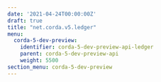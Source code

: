 ```yaml
---
date: '2021-04-24T00:00:00Z'
draft: true
title: "net.corda.v5.ledger"
menu:
  corda-5-dev-preview:
    identifier: corda-5-dev-preview-api-ledger
    parent: corda-5-dev-preview-api
    weight: 5500
section_menu: corda-5-dev-preview
---
```


